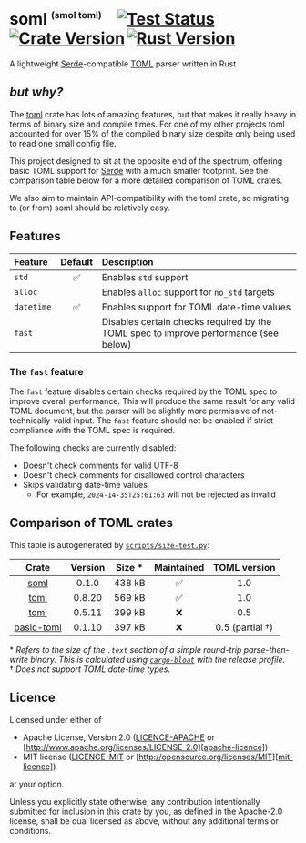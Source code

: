 # soml <sup><sub><sup>(smol toml)</sup></sub></sup>&emsp;[![Test Status]][actions]&thinsp;[![Crate Version]][crates]&thinsp;[![Rust Version]][crates]

[test status]: https://img.shields.io/github/actions/workflow/status/staticintlucas/soml/ci.yml?branch=main&label=tests&style=flat-square
[crate version]: https://img.shields.io/crates/v/soml?style=flat-square
[rust version]: https://img.shields.io/crates/msrv/soml?style=flat-square

[actions]: https://github.com/staticintlucas/soml/actions?query=branch%3Amain
[crates]: https://crates.io/crates/soml

<!-- cargo-rdme start -->

A lightweight [Serde]-compatible [TOML][toml-lang] parser written in Rust

## *but why?*

The [toml][toml-rs] crate has lots of amazing features, but that makes it really heavy in terms of binary size and compile times.
For one of my other projects toml accounted for over 15% of the compiled binary size despite only being used to read one small config file.

This project designed to sit at the opposite end of the spectrum, offering basic TOML support for [Serde] with a much smaller footprint.
See the comparison table below for a more detailed comparison of TOML crates.

We also aim to maintain API-compatibility with the toml crate, so migrating to (or from) soml should be relatively easy.

[serde]: https://serde.rs/
[toml-lang]: https://toml.io/
[toml-rs]: https://github.com/toml-lang/toml

## Features

Feature    | Default | Description
:----------|:-------:|:----------------------------------------------
`std`      |    ✅    | Enables `std` support
`alloc`    |         | Enables `alloc` support for `no_std` targets
`datetime` |    ✅    | Enables support for TOML date-time values
`fast`     |         | Disables certain checks required by the TOML spec to improve performance (see below)

### The `fast` feature

The `fast` feature disables certain checks required by the TOML spec to improve overall performance.
This will produce the same result for any valid TOML document, but the parser will be slightly more permissive of not-technically-valid input.
The `fast` feature should not be enabled if strict compliance with the TOML spec is required.

The following checks are currently disabled:

- Doesn't check comments for valid UTF-8
- Doesn't check comments for disallowed control characters
- Skips validating date-time values
  - For example, `2024-14-35T25:61:63` will not be rejected as invalid

## Comparison of TOML crates

This table is autogenerated by [`scripts/size-test.py`]:

Crate | Version | Size &ast; | Maintained | TOML version
:----:|:-------:|:----------:|:----------:|:-----------:
[soml] | 0.1.0 | 438 kB | ✅ | 1.0
[toml] | 0.8.20 | 569 kB | ✅ | 1.0
[toml] | 0.5.11 | 399 kB | ❌ | 0.5
[basic-toml] | 0.1.10 | 397 kB | ❌ | 0.5 (partial †)

&ast; *Refers to the size of the `.text` section of a simple round-trip parse-then-write binary.
This is calculated using [`cargo-bloat`] with the release profile.* \
† *Does not support TOML date-time types.*

[toml]: https://crates.io/crates/toml
[soml]: https://crates.io/crates/soml
[basic-toml]: https://crates.io/crates/basic-toml

[`scripts/size-test.py`]: https://github.com/staticintlucas/soml/blob/v0.1.0/scripts/size-test.py
[`cargo-bloat`]: https://crates.io/crates/cargo-bloat

<!-- cargo-rdme end -->

## Licence

Licensed under either of

* Apache License, Version 2.0 ([LICENCE-APACHE](LICENCE-APACHE) or [http://www.apache.org/licenses/LICENSE-2.0][apache-licence])
* MIT license ([LICENCE-MIT](LICENCE-MIT) or [http://opensource.org/licenses/MIT][mit-licence])

at your option.

Unless you explicitly state otherwise, any contribution intentionally submitted for inclusion in
this crate by you, as defined in the Apache-2.0 license, shall be dual licensed as above, without
any additional terms or conditions.

[apache-licence]: http://www.apache.org/licenses/LICENSE-2.0
[mit-licence]: http://opensource.org/licenses/MIT
